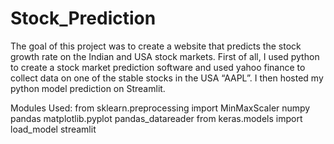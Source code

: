 # Stock_Prediction
The goal of this project was to create a website that predicts the stock growth rate on the Indian and USA stock markets. First of all, I used python to create a stock market prediction software and used yahoo finance to collect data on one of the stable stocks in the USA “AAPL”. I then hosted my python model prediction on Streamlit.

Modules Used: 
from sklearn.preprocessing import MinMaxScaler 
numpy 
pandas 
matplotlib.pyplot 
pandas_datareader 
from keras.models import load_model 
streamlit
